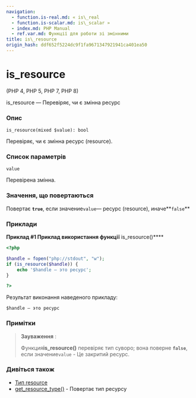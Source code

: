 ```yaml
---
navigation:
  - function.is-real.md: « is\_real
  - function.is-scalar.md: is\_scalar »
  - index.md: PHP Manual
  - ref.var.md: Функції для роботи зі змінними
title: is\_resource
origin_hash: ddf652f5224dc9f1fa9671347921941ca401ea50
---
```

# is\_resource

(PHP 4, PHP 5, PHP 7, PHP 8)

is\_resource — Перевіряє, чи є змінна ресурс

### Опис

```methodsynopsis
is_resource(mixed $value): bool
```

Перевіряє, чи є змінна ресурс (resource).

### Список параметрів

`value`

Перевірена змінна.

### Значення, що повертаються

Повертає **`true`**, если значение`value`— ресурс (resource), иначе\*\*`false`\*\*

### Приклади

**Приклад #1 Приклад використання функції** is\_resource()\*\*\*\*

```php
<?php

$handle = fopen("php://stdout", "w");
if (is_resource($handle)) {
    echo '$handle — это ресурс';
}

?>
```

Результат виконання наведеного прикладу:

```
$handle — это ресурс
```

### Примітки

> **Зауваження** :
> 
> Функция**is\_resource()** перевіряє тип суворо; вона поверне **`false`**, если значение`value` - Це закритий ресурс.

### Дивіться також

-   [Тип resource](language.types.resource.md)
-   [get\_resource\_type()](function.get-resource-type.md) \- Повертає тип ресурсу
